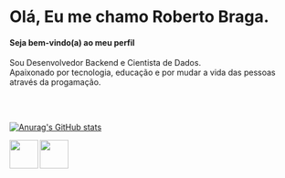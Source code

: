 # Olá, Eu me chamo Roberto Braga.
#### Seja bem-vindo(a) ao meu perfil

Sou Desenvolvedor Backend e Cientista de Dados.<br>
Apaixonado por tecnologia, educação e por mudar a vida das pessoas através da progamação.

<br>
<br>

[![Anurag's GitHub stats](https://github-readme-stats.vercel.app/api?username=BetoBraga&show_icons=true&theme=tokyonight&layout=compact&locale=pt-br&border_radius=10px)](https://github.com/anuraghazra/github-readme-stats)

<img  align="left"     width="50px"     height="50px"      src="https://upload.wikimedia.org/wikipedia/commons/c/c3/Python-logo-notext.svg" />
<img  align="left"     width="50px"     height="50px"      src="https://upload.wikimedia.org/wikipedia/commons/7/75/Django_logo.svg" />
